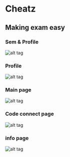 # Cheatz
## Making exam easy
### Sem & Profile 
![alt tag](https://firebasestorage.googleapis.com/v0/b/cheatz-438e9.appspot.com/o/app%20screenshots%2FWhatsApp%20Image%202022-02-18%20at%2012.40.37%20AM%20(1).jpeg?alt=media&token=77a730c5-6437-42e4-8328-4ff7067c50a5)
### Profile 
![alt tag](https://firebasestorage.googleapis.com/v0/b/cheatz-438e9.appspot.com/o/app%20screenshots%2FWhatsApp%20Image%202022-02-18%20at%2012.41.42%20AM.jpeg?alt=media&token=b7781754-5aac-40bc-bc4f-8143ef1af894)
### Main page
![alt tag](https://firebasestorage.googleapis.com/v0/b/cheatz-438e9.appspot.com/o/app%20screenshots%2FWhatsApp%20Image%202022-02-18%20at%2012.40.38%20AM.jpeg?alt=media&token=3987d789-4e62-4805-a284-179165483ca1)
### Code connect page
![alt tag](https://firebasestorage.googleapis.com/v0/b/cheatz-438e9.appspot.com/o/app%20screenshots%2FWhatsApp%20Image%202022-02-18%20at%2012.40.39%20AM.jpeg?alt=media&token=7ba15380-cdf9-4f74-8446-e1a0bd313b16)
### info page
![alt tag](https://firebasestorage.googleapis.com/v0/b/cheatz-438e9.appspot.com/o/app%20screenshots%2FWhatsApp%20Image%202022-02-18%20at%2012.40.39%20AM%20(1).jpeg?alt=media&token=3e73ea7c-f886-49fb-ae17-349e41087e1a)

